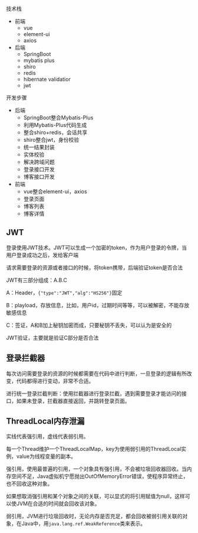 技术栈

- 前端
  - vue
  - element-ui
  - axios
- 后端
  - SpringBoot
  - mybatis plus
  - shiro
  - redis
  - hibernate validatior
  - jwt

开发步骤

- 后端
  - SpringBoot整合Mybatis-Plus
  - 利用Mybatis-Plus代码生成
  - 整合shiro+redis，会话共享
  - shiro整合jwt，身份校验
  - 统一结果封装
  - 实体校验
  - 解决跨域问题
  - 登录接口开发
  - 博客接口开发
- 前端
  - vue整合element-ui，axios
  - 登录页面
  - 博客列表
  - 博客详情

## JWT

登录使用JWT技术。JWT可以生成一个加密的token，作为用户登录的令牌，当用户登录成功之后，发给客户端

请求需要登录的资源或者接口的时候，将token携带，后端验证token是否合法

JWT有三部分组成：A.B.C

A：Header，`{"type":"JWT","alg":"HS256"}`固定

B：playload，存放信息，比如，用户id，过期时间等等，可以被解密，不能存放敏感信息

C：签证，A和B加上秘钥加密而成，只要秘钥不丢失，可以认为是安全的

JWT验证，主要就是验证C部分是否合法

## 登录拦截器

每次访问需要登录的资源的时候都需要在代码中进行判断，一旦登录的逻辑有所改变，代码都得进行变动，非常不合适。

进行统一登录拦截判断：使用拦截器进行登录拦截，遇到需要登录才能访问的接口，如果未登录，拦截器直接返回，并跳转登录页面。

## ThreadLocal内存泄漏

实线代表强引用，虚线代表弱引用。

每一个Thread维护一个ThreadLocalMap，key为使用弱引用的ThreadLocal实例，value为线程变量的副本。

强引用，使用最普遍的引用，一个对象具有强引用，不会被垃圾回收器回收。当内存空间不足，Java虚拟机宁愿抛出OutOfMemoryError错误，使程序异常终止，也不回收这种对象。

如果想取消强引用和某个对象之间的关联，可以显式的将引用赋值为null，这样可以使JVM在合适的时间就会回收该对象。

弱引用，JVM进行垃圾回收时，无论内存是否充足，都会回收被弱引用关联的对象，在Java中，用`java.lang.ref.WeakReference`类来表示。

